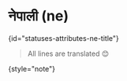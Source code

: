 # नेपाली (ne)
{id="statuses-attributes-ne-title"}



> All lines are translated 😊
>
{style="note"}

